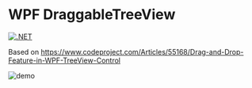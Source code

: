 # WPF DraggableTreeView

[![.NET](https://github.com/Reetus/DraggableTreeView/actions/workflows/dotnet.yml/badge.svg)](https://github.com/Reetus/DraggableTreeView/actions/workflows/dotnet.yml)

Based on https://www.codeproject.com/Articles/55168/Drag-and-Drop-Feature-in-WPF-TreeView-Control

![demo](https://user-images.githubusercontent.com/6239195/114813030-d022a300-9de3-11eb-9420-b095e537546a.gif)

